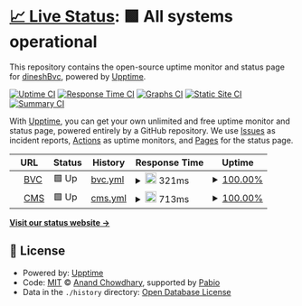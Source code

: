 # [📈 Live Status](https://dineshBvc.github.io/monitorBvc): <!--live status--> **🟩 All systems operational**

This repository contains the open-source uptime monitor and status page for [dineshBvc](https://bvc24.com), powered by [Upptime](https://github.com/upptime/upptime).

[![Uptime CI](https://github.com/dineshBvc/monitorBvc/workflows/Uptime%20CI/badge.svg)](https://github.com/dineshBvc/monitorBvc/actions?query=workflow%3A%22Uptime+CI%22)
[![Response Time CI](https://github.com/dineshBvc/monitorBvc/workflows/Response%20Time%20CI/badge.svg)](https://github.com/dineshBvc/monitorBvc/actions?query=workflow%3A%22Response+Time+CI%22)
[![Graphs CI](https://github.com/dineshBvc/monitorBvc/workflows/Graphs%20CI/badge.svg)](https://github.com/dineshBvc/monitorBvc/actions?query=workflow%3A%22Graphs+CI%22)
[![Static Site CI](https://github.com/dineshBvc/monitorBvc/workflows/Static%20Site%20CI/badge.svg)](https://github.com/dineshBvc/monitorBvc/actions?query=workflow%3A%22Static+Site+CI%22)
[![Summary CI](https://github.com/dineshBvc/monitorBvc/workflows/Summary%20CI/badge.svg)](https://github.com/dineshBvc/monitorBvc/actions?query=workflow%3A%22Summary+CI%22)

With [Upptime](https://upptime.js.org), you can get your own unlimited and free uptime monitor and status page, powered entirely by a GitHub repository. We use [Issues](https://github.com/dineshBvc/monitorBvc/issues) as incident reports, [Actions](https://github.com/dineshBvc/monitorBvc/actions) as uptime monitors, and [Pages](https://dineshBvc.github.io/monitorBvc) for the status page.

<!--start: status pages-->
<!-- This summary is generated by Upptime (https://github.com/upptime/upptime) -->
<!-- Do not edit this manually, your changes will be overwritten -->
<!-- prettier-ignore -->
| URL | Status | History | Response Time | Uptime |
| --- | ------ | ------- | ------------- | ------ |
| <img alt="" src="https://icons.duckduckgo.com/ip3/www.bvc24.com.ico" height="13"> [BVC](https://www.bvc24.com) | 🟩 Up | [bvc.yml](https://github.com/dineshBvc/monitorBvc/commits/HEAD/history/bvc.yml) | <details><summary><img alt="Response time graph" src="./graphs/bvc/response-time-week.png" height="20"> 321ms</summary><br><a href="https://dineshBvc.github.io/monitorBvc/history/bvc"><img alt="Response time 321" src="https://img.shields.io/endpoint?url=https%3A%2F%2Fraw.githubusercontent.com%2FdineshBvc%2FmonitorBvc%2FHEAD%2Fapi%2Fbvc%2Fresponse-time.json"></a><br><a href="https://dineshBvc.github.io/monitorBvc/history/bvc"><img alt="24-hour response time 321" src="https://img.shields.io/endpoint?url=https%3A%2F%2Fraw.githubusercontent.com%2FdineshBvc%2FmonitorBvc%2FHEAD%2Fapi%2Fbvc%2Fresponse-time-day.json"></a><br><a href="https://dineshBvc.github.io/monitorBvc/history/bvc"><img alt="7-day response time 321" src="https://img.shields.io/endpoint?url=https%3A%2F%2Fraw.githubusercontent.com%2FdineshBvc%2FmonitorBvc%2FHEAD%2Fapi%2Fbvc%2Fresponse-time-week.json"></a><br><a href="https://dineshBvc.github.io/monitorBvc/history/bvc"><img alt="30-day response time 321" src="https://img.shields.io/endpoint?url=https%3A%2F%2Fraw.githubusercontent.com%2FdineshBvc%2FmonitorBvc%2FHEAD%2Fapi%2Fbvc%2Fresponse-time-month.json"></a><br><a href="https://dineshBvc.github.io/monitorBvc/history/bvc"><img alt="1-year response time 321" src="https://img.shields.io/endpoint?url=https%3A%2F%2Fraw.githubusercontent.com%2FdineshBvc%2FmonitorBvc%2FHEAD%2Fapi%2Fbvc%2Fresponse-time-year.json"></a></details> | <details><summary><a href="https://dineshBvc.github.io/monitorBvc/history/bvc">100.00%</a></summary><a href="https://dineshBvc.github.io/monitorBvc/history/bvc"><img alt="All-time uptime 100.00%" src="https://img.shields.io/endpoint?url=https%3A%2F%2Fraw.githubusercontent.com%2FdineshBvc%2FmonitorBvc%2FHEAD%2Fapi%2Fbvc%2Fuptime.json"></a><br><a href="https://dineshBvc.github.io/monitorBvc/history/bvc"><img alt="24-hour uptime 100.00%" src="https://img.shields.io/endpoint?url=https%3A%2F%2Fraw.githubusercontent.com%2FdineshBvc%2FmonitorBvc%2FHEAD%2Fapi%2Fbvc%2Fuptime-day.json"></a><br><a href="https://dineshBvc.github.io/monitorBvc/history/bvc"><img alt="7-day uptime 100.00%" src="https://img.shields.io/endpoint?url=https%3A%2F%2Fraw.githubusercontent.com%2FdineshBvc%2FmonitorBvc%2FHEAD%2Fapi%2Fbvc%2Fuptime-week.json"></a><br><a href="https://dineshBvc.github.io/monitorBvc/history/bvc"><img alt="30-day uptime 100.00%" src="https://img.shields.io/endpoint?url=https%3A%2F%2Fraw.githubusercontent.com%2FdineshBvc%2FmonitorBvc%2FHEAD%2Fapi%2Fbvc%2Fuptime-month.json"></a><br><a href="https://dineshBvc.github.io/monitorBvc/history/bvc"><img alt="1-year uptime 100.00%" src="https://img.shields.io/endpoint?url=https%3A%2F%2Fraw.githubusercontent.com%2FdineshBvc%2FmonitorBvc%2FHEAD%2Fapi%2Fbvc%2Fuptime-year.json"></a></details>
| <img alt="" src="https://icons.duckduckgo.com/ip3/cms.bvc24.in.ico" height="13"> [CMS](https://cms.bvc24.in) | 🟩 Up | [cms.yml](https://github.com/dineshBvc/monitorBvc/commits/HEAD/history/cms.yml) | <details><summary><img alt="Response time graph" src="./graphs/cms/response-time-week.png" height="20"> 713ms</summary><br><a href="https://dineshBvc.github.io/monitorBvc/history/cms"><img alt="Response time 713" src="https://img.shields.io/endpoint?url=https%3A%2F%2Fraw.githubusercontent.com%2FdineshBvc%2FmonitorBvc%2FHEAD%2Fapi%2Fcms%2Fresponse-time.json"></a><br><a href="https://dineshBvc.github.io/monitorBvc/history/cms"><img alt="24-hour response time 713" src="https://img.shields.io/endpoint?url=https%3A%2F%2Fraw.githubusercontent.com%2FdineshBvc%2FmonitorBvc%2FHEAD%2Fapi%2Fcms%2Fresponse-time-day.json"></a><br><a href="https://dineshBvc.github.io/monitorBvc/history/cms"><img alt="7-day response time 713" src="https://img.shields.io/endpoint?url=https%3A%2F%2Fraw.githubusercontent.com%2FdineshBvc%2FmonitorBvc%2FHEAD%2Fapi%2Fcms%2Fresponse-time-week.json"></a><br><a href="https://dineshBvc.github.io/monitorBvc/history/cms"><img alt="30-day response time 713" src="https://img.shields.io/endpoint?url=https%3A%2F%2Fraw.githubusercontent.com%2FdineshBvc%2FmonitorBvc%2FHEAD%2Fapi%2Fcms%2Fresponse-time-month.json"></a><br><a href="https://dineshBvc.github.io/monitorBvc/history/cms"><img alt="1-year response time 713" src="https://img.shields.io/endpoint?url=https%3A%2F%2Fraw.githubusercontent.com%2FdineshBvc%2FmonitorBvc%2FHEAD%2Fapi%2Fcms%2Fresponse-time-year.json"></a></details> | <details><summary><a href="https://dineshBvc.github.io/monitorBvc/history/cms">100.00%</a></summary><a href="https://dineshBvc.github.io/monitorBvc/history/cms"><img alt="All-time uptime 100.00%" src="https://img.shields.io/endpoint?url=https%3A%2F%2Fraw.githubusercontent.com%2FdineshBvc%2FmonitorBvc%2FHEAD%2Fapi%2Fcms%2Fuptime.json"></a><br><a href="https://dineshBvc.github.io/monitorBvc/history/cms"><img alt="24-hour uptime 100.00%" src="https://img.shields.io/endpoint?url=https%3A%2F%2Fraw.githubusercontent.com%2FdineshBvc%2FmonitorBvc%2FHEAD%2Fapi%2Fcms%2Fuptime-day.json"></a><br><a href="https://dineshBvc.github.io/monitorBvc/history/cms"><img alt="7-day uptime 100.00%" src="https://img.shields.io/endpoint?url=https%3A%2F%2Fraw.githubusercontent.com%2FdineshBvc%2FmonitorBvc%2FHEAD%2Fapi%2Fcms%2Fuptime-week.json"></a><br><a href="https://dineshBvc.github.io/monitorBvc/history/cms"><img alt="30-day uptime 100.00%" src="https://img.shields.io/endpoint?url=https%3A%2F%2Fraw.githubusercontent.com%2FdineshBvc%2FmonitorBvc%2FHEAD%2Fapi%2Fcms%2Fuptime-month.json"></a><br><a href="https://dineshBvc.github.io/monitorBvc/history/cms"><img alt="1-year uptime 100.00%" src="https://img.shields.io/endpoint?url=https%3A%2F%2Fraw.githubusercontent.com%2FdineshBvc%2FmonitorBvc%2FHEAD%2Fapi%2Fcms%2Fuptime-year.json"></a></details>

<!--end: status pages-->

[**Visit our status website →**](https://dineshBvc.github.io/monitorBvc)

## 📄 License

- Powered by: [Upptime](https://github.com/upptime/upptime)
- Code: [MIT](./LICENSE) © [Anand Chowdhary](https://anandchowdhary.com), supported by [Pabio](https://pabio.com)
- Data in the `./history` directory: [Open Database License](https://opendatacommons.org/licenses/odbl/1-0/)
